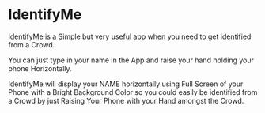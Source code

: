 # IdentifyMe

IdentifyMe is a Simple but very useful app when you need to get identified from a Crowd.

You can just type in your name in the App and raise your hand holding your phone Horizontally.

IdentifyMe will display your NAME horizontally using Full Screen of your Phone with a Bright Background Color so you could easily be identified from a Crowd by just Raising Your Phone with your Hand amongst the Crowd.
